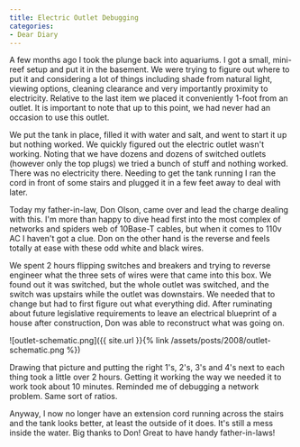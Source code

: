 ```yaml
---
title: Electric Outlet Debugging
categories:
- Dear Diary
---
```


A few months ago I took the plunge back into aquariums. I got a small, mini-reef setup and put it in the basement. We were trying to figure out where to put it and considering a lot of things including shade from natural light, viewing options, cleaning clearance and very importantly proximity to electricity. Relative to the last item we placed it conveniently 1-foot from an outlet. It is important to note that up to this point, we had never had an occasion to use this outlet.

We put the tank in place, filled it with water and salt, and went to start it up but nothing worked. We quickly figured out the electric outlet wasn't working. Noting that we have dozens and dozens of switched outlets (however only the top plugs) we tried a bunch of stuff and nothing worked. There was no electricity there. Needing to get the tank running I ran the cord in front of some stairs and plugged it in a few feet away to deal with later.

Today my father-in-law, Don Olson, came over and lead the charge dealing with this. I'm more than happy to dive head first into the most complex of networks and spiders web of 10Base-T cables, but when it comes to 110v AC I haven't got a clue. Don on the other hand is the reverse and feels totally at ease with these odd white and black wires.

We spent 2 hours flipping switches and breakers and trying to reverse engineer what the three sets of wires were that came into this box. We found out it was switched, but the whole outlet was switched, and the switch was upstairs while the outlet was downstairs. We needed that to change but had to first figure out what everything did. After ruminating about future legislative requirements to leave an electrical blueprint of a house after construction, Don was able to reconstruct what was going on.

![outlet-schematic.png]({{ site.url }}{% link /assets/posts/2008/outlet-schematic.png %})

Drawing that picture and putting the right 1's, 2's, 3's and 4's next to each thing took a little over 2 hours. Getting it working the way we needed it to work took about 10 minutes. Reminded me of debugging a network problem. Same sort of ratios.

Anyway, I now no longer have an extension cord running across the stairs and the tank looks better, at least the outside of it does. It's still a mess inside the water. Big thanks to Don! Great to have handy father-in-laws!
